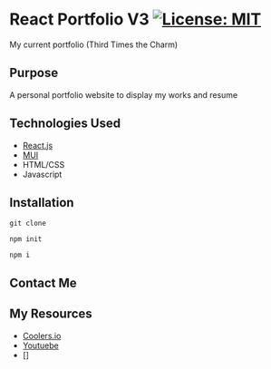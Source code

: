 # React Portfolio V3 [![License: MIT](https://img.shields.io/badge/License-MIT-yellow.svg)](https://opensource.org/licenses/MIT)

My current portfolio 
(Third Times the Charm)

## Purpose

A personal portfolio website to display my works and resume
## Technologies Used

- [React.js](https://reactjs.org/)
- [MUI](https://mui.com/)
- HTML/CSS
- Javascript

## Installation

```
git clone 

npm init

npm i
```

## Contact Me

## My Resources

- [Coolers.io](https://coolors.co/383f51-dddbf1-3c4f76-d1beb0-ab9f9d)
- [Youtuebe]()
- []